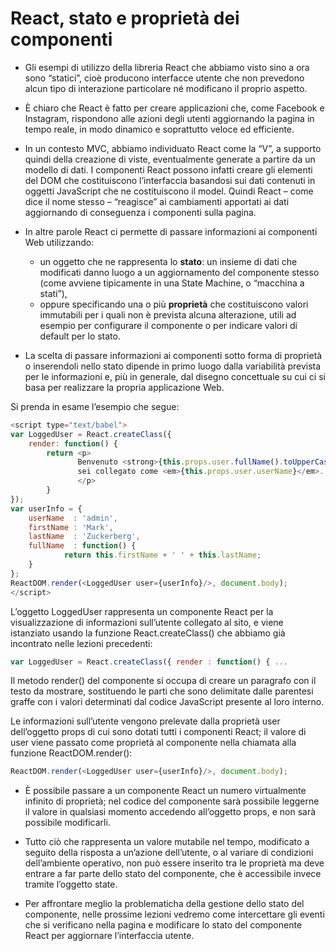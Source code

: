 # React, stato e proprietà dei componenti

+ Gli esempi di utilizzo della libreria React che abbiamo visto sino a ora sono “statici”, cioè producono interfacce utente che non prevedono alcun tipo di interazione particolare né modificano il proprio aspetto.

+ È chiaro che React è fatto per creare applicazioni che, come Facebook e Instagram, rispondono alle azioni degli utenti aggiornando la pagina in tempo reale, in modo dinamico e soprattutto veloce ed efficiente.

+ In un contesto MVC, abbiamo individuato React come la “V”, a supporto quindi della creazione di viste, eventualmente generate a partire da un modello di dati. I componenti React possono infatti creare gli elementi del DOM che costituiscono l’interfaccia basandosi sui dati contenuti in oggetti JavaScript che ne costituiscono il model. Quindi React – come dice il nome stesso – “reagisce” ai cambiamenti apportati ai dati aggiornando di conseguenza i componenti sulla pagina.

+ In altre parole React ci permette di passare informazioni ai componenti Web utilizzando:
    + un oggetto che ne rappresenta lo <b>stato</b>: un insieme di dati che modificati danno luogo a un aggiornamento del componente stesso (come avviene tipicamente in una State Machine, o “macchina a stati”),
    + oppure specificando una o più <b>proprietà</b> che costituiscono valori immutabili per i quali non è prevista alcuna alterazione, utili ad esempio per configurare il componente o per indicare valori di default per lo stato.

+ La scelta di passare informazioni ai componenti sotto forma di proprietà o inserendoli nello stato dipende in primo luogo dalla variabilità prevista per le informazioni e, più in generale, dal disegno concettuale su cui ci si basa per realizzare la propria applicazione Web.

Si prenda in esame l’esempio che segue:

``` javascript
<script type="text/babel">
var LoggedUser = React.createClass({
	render: function() {
		return <p>
			   Benvenuto <strong>{this.props.user.fullName().toUpperCase()}</strong>,
			   sei collegato come <em>{this.props.user.userName}</em>.
			   </p>
		}
});
var userInfo = {
	userName  : 'admin',
	firstName : 'Mark',
	lastName  : 'Zuckerberg',
	fullName  : function() {
			return this.firstName + ' ' + this.lastName;
	}
};
ReactDOM.render(<LoggedUser user={userInfo}/>, document.body);
</script>
```

L’oggetto LoggedUser rappresenta un componente React per la visualizzazione di informazioni sull’utente collegato al sito, e viene istanziato usando la funzione React.createClass() che abbiamo già incontrato nelle lezioni precedenti:

``` javascript
var LoggedUser = React.createClass({ render : function() { ...
```

Il metodo render() del componente si occupa di creare un paragrafo con il testo da mostrare, sostituendo le parti che sono delimitate dalle parentesi graffe con i valori determinati dal codice JavaScript presente al loro interno.

Le informazioni sull’utente vengono prelevate dalla proprietà user dell’oggetto props di cui sono dotati tutti i componenti React; il valore di user viene passato come proprietà al componente nella chiamata alla funzione ReactDOM.render():

``` javascript
ReactDOM.render(<LoggedUser user={userInfo}/>, document.body);
```

+ È possibile passare a un componente React un numero virtualmente infinito di proprietà; nel codice del componente sarà possibile leggerne il valore in qualsiasi momento accedendo all’oggetto props, e non sarà possibile modificarli.

+ Tutto ciò che rappresenta un valore mutabile nel tempo, modificato a seguito della risposta a un’azione dell’utente, o al variare di condizioni dell’ambiente operativo, non può essere inserito tra le proprietà ma deve entrare a far parte dello stato del componente, che è accessibile invece tramite l’oggetto state.

+ Per affrontare meglio la problematicha della gestione dello stato del componente, nelle prossime lezioni vedremo come intercettare gli eventi che si verificano nella pagina e modificare lo stato del componente React per aggiornare l’interfaccia utente.